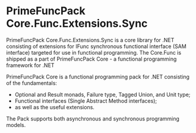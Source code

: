 # PrimeFuncPack Core.Func.Extensions.Sync

PrimeFuncPack Core.Func.Extensions.Sync is a core library for .NET consisting of extensions for IFunc synchronous functional interface (SAM interface) targeted for use in functional programming.
The Core.Func is shipped as a part of PrimeFuncPack Core - a functional programming framework for .NET

PrimeFuncPack Core is a functional programming pack for .NET consisting of the fundamentals:
- Optional and Result monads, Failure type, Tagged Union, and Unit type;
- Functional interfaces (Single Abstract Method interfaces);
- as well as the useful extensions.

The Pack supports both asynchronous and synchronous programming models.
